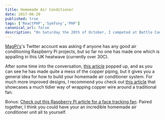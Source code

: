 ```yaml
---
title: Homemade Air Conditioner
date: 2017-06-20
published: true
tags: ['ReactPHP','Symfony','PHP']
canonical_url: false
description: "On Saturday the 20th of October, I competed at Battle Cancer alongside 3 of my CrossFit friends; Pete, Phil and Matt. The event had somewhere around 1,000 people attending to watch a range of CrossFit teams compete with one another."
---
```


[MagPi's](https://twitter.com/TheMagP1/status/877082289850785793)'s Twitter account was asking if anyone has any good air conditioning Raspberry Pi projects, but so far no one has made one which is appalling in this UK heatwave (currently over 30C).

After some time into the conversation, [this article](https://www.instructables.com/id/Homemade-air-conditioner/) popped up, and as you can see he has made quite a mess of the copper piping, but it gives you a general idea for how to build your homemade air conditioner system. For much more improved designs, I recommend you check out [this article](http://www.gmilburn.ca/2005/06/14/homebrew-air-conditioning/) that showcases a much tidier way of wrapping copper wire around a traditional fan.

Bonus: [Check out this Raspberry Pi article for a face tracking fan](https://www.raspberrypi.org/blog/face-tracking-fan/). Paired together, I think you could have your an incredible homemade air conditioner unit all to yourself.
